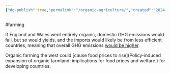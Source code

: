 ```yaml
---
{"dg-publish":true,"permalink":"/organic-agriculture/","created":"2024-04-23T00:22:31.000+01:00","updated":"2025-09-29T00:20:43.422+01:00"}
---
```


#farming 

If England and Wales went entirely organic, domestic GHG emissions would fall, but so would yields, and the imports would likely be from less efficient countries, meaning that overall GHG emissions [would be higher](https://www.nature.com/articles/s41467-019-12622-7).

Organic farming the west could [cause food prices to rise](Policy-induced expansion of organic farmland: implications for food prices and welfare.) for developing countries.
